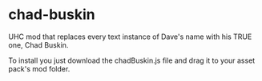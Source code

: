 # chad-buskin
UHC mod that replaces every text instance of Dave's name with his TRUE one, Chad Buskin.

To install you just download the chadBuskin.js file and drag it to your asset pack's mod folder.
